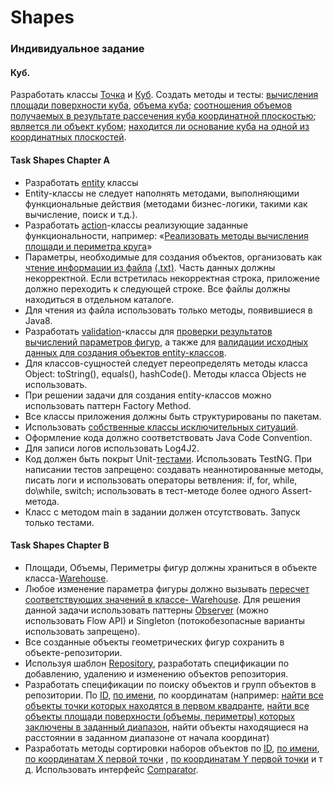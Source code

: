 # Shapes

### Индивидуальное задание
#### Куб.
Разработать классы [Точка](https://github.com/darya1500/epam_training/blob/master/src/main/java/by/epam/learn/daryatarasevich/shapes/cube/entity/Point) и [Куб](https://github.com/darya1500/epam_training/blob/master/src/main/java/by/epam/learn/daryatarasevich/shapes/cube/entity/Cube). Создать методы и тесты: [вычисления площади поверхности куба](https://github.com/darya1500/epam_training/blob/master/src/main/java/by/epam/learn/daryatarasevich/shapes/cube/action/CubeAction),
[объема куба](https://github.com/darya1500/epam_training/blob/master/src/main/java/by/epam/learn/daryatarasevich/shapes/cube/action/CubeAction); [соотношения объемов получаемых в результате рассечения куба координатной плоскостью](https://github.com/darya1500/epam_training/blob/master/src/main/java/by/epam/learn/daryatarasevich/shapes/cube/action/CubeAction);
[является ли объект кубом](https://github.com/darya1500/epam_training/blob/master/src/main/java/by/epam/learn/daryatarasevich/shapes/cube/action/CubeAction); [находится ли основание куба на одной из координатных плоскостей](https://github.com/darya1500/epam_training/blob/master/src/main/java/by/epam/learn/daryatarasevich/shapes/cube/action/CubeAction).

#### Task Shapes Chapter A
+ Разработать
[entity](https://github.com/darya1500/epam_training/tree/master/src/main/java/by/epam/learn/daryatarasevich/shapes/cube/entity) классы
+ Entity-классы не следует наполнять методами, выполняющими функциональные действия (методами бизнес-логики, 
такими как вычисление, поиск и т.д.).
+ Разработать [action](https://github.com/darya1500/epam_training/tree/master/src/main/java/by/epam/learn/daryatarasevich/shapes/cube/action)-классы реализующие заданные функциональности, например: «[Реализовать методы вычисления 
площади и периметра круга](https://github.com/darya1500/epam_training/blob/master/src/main/java/by/epam/learn/daryatarasevich/shapes/cube/action/CubeAction)»
+ Параметры, необходимые для создания объектов, организовать как [чтение информации из файла](https://github.com/darya1500/epam_training/blob/master/src/main/java/by/epam/learn/daryatarasevich/shapes/cube/reader/DataReader) [(.txt)](https://github.com/darya1500/epam_training/blob/master/testdata/datafortest.txt). Часть 
данных должны некорректной. Если встретилась некорректная строка, приложение должно переходить к следующей 
строке. Все файлы должны находиться в отдельном каталоге.
+ Для чтения из файла использовать только методы, появившиеся в Java8.
+ Разработать [validation](https://github.com/darya1500/epam_training/tree/master/src/main/java/by/epam/learn/daryatarasevich/shapes/cube/validation)-классы для [проверки результатов вычислений параметров фигур](https://github.com/darya1500/epam_training/blob/master/src/main/java/by/epam/learn/daryatarasevich/shapes/cube/validation/Validator), а также для [валидации 
исходных данных для создания объектов entity-классов](https://github.com/darya1500/epam_training/blob/master/src/main/java/by/epam/learn/daryatarasevich/shapes/cube/validation/DataReaderOutputValidator).
+ Для классов-сущностей следует переопределять методы класса Object: toString(), equals(), hashCode(). Методы класса
Objects не использовать.
+ При решении задачи для создания entity-классов можно использовать паттерн Factory Method.
+ Все классы приложения должны быть структурированы по пакетам.
+ Использовать [собственные классы исключительных ситуаций](https://github.com/darya1500/epam_training/tree/master/src/main/java/by/epam/learn/daryatarasevich/shapes/cube/exception).
+ Оформление кода должно соответствовать Java Code Convention.
+ Для записи логов использовать Log4J2.
+ Код должен быть покрыт Unit-[тестами](https://github.com/darya1500/epam_training/tree/master/src/test/java/by/epam/learn/daryatarasevich/shapes/cube). Использовать TestNG. При написании тестов запрещено: создавать неаннотированные
методы, писать логи и использовать операторы ветвления: if, for, while, do\while, switch; использовать в тест-методе более одного Assert-метода.
+ Класс с методом main в задании должен отсутствовать. Запуск только тестами.

#### Task Shapes Chapter B
+ Площади, Объемы, Периметры фигур должны храниться в объекте класса-[Warehouse](https://github.com/darya1500/epam_training/blob/master/src/main/java/by/epam/learn/daryatarasevich/shapes/cube/warehouse/Warehouse).
+ Любое изменение параметра фигуры должно вызывать [пересчет соответствующих значений в классе- Warehouse](https://github.com/darya1500/epam_training/blob/master/src/main/java/by/epam/learn/daryatarasevich/shapes/cube/observer/ShapeObserver).
Для решения данной задачи использовать паттерны [Observer](https://github.com/darya1500/epam_training/tree/master/src/main/java/by/epam/learn/daryatarasevich/shapes/cube/observer) (можно использовать Flow API) и Singleton 
(потокобезопасные варианты использовать запрещено).
+ Все созданные объекты геометрических фигур сохранить в объекте-репозитории.
+ Используя шаблон [Repository](https://github.com/darya1500/epam_training/tree/master/src/main/java/by/epam/learn/daryatarasevich/shapes/cube/repository), разработать спецификации по добавлению, удалению и изменению объектов репозитория.
+ Разработать спецификации по поиску объектов и групп объектов в репозитории. По [ID](https://github.com/darya1500/epam_training/blob/master/src/main/java/by/epam/learn/daryatarasevich/shapes/cube/specification/ByIdSpecification), [по имени](https://github.com/darya1500/epam_training/blob/master/src/main/java/by/epam/learn/daryatarasevich/shapes/cube/specification/ByNameSpecification), по координатам
(например: [найти все объекты точки которых находятся в первом квадранте](https://github.com/darya1500/epam_training/blob/master/src/main/java/by/epam/learn/daryatarasevich/shapes/cube/specification/ByLocationInFirstQuadrantSpecification), [найти все объекты площади поверхности 
(объемы, периметры) которых заключены в заданный диапазон](https://github.com/darya1500/epam_training/blob/master/src/main/java/by/epam/learn/daryatarasevich/shapes/cube/specification/ByRangeAreaLessThanHundredSpecification), найти объекты находящиеся на расстоянии в заданном диапазоне от 
начала координат)
+ Разработать методы сортировки наборов объектов по [ID](https://github.com/darya1500/epam_training/blob/master/src/main/java/by/epam/learn/daryatarasevich/shapes/cube/comparator/IdComparator), [по имени](https://github.com/darya1500/epam_training/blob/master/src/main/java/by/epam/learn/daryatarasevich/shapes/cube/comparator/ShapeNameComparator), [по координатам Х первой точки](https://github.com/darya1500/epam_training/blob/master/src/main/java/by/epam/learn/daryatarasevich/shapes/cube/comparator/ByFirstPointXCoordinateComparator) , [по координатам Y первой
точки](https://github.com/darya1500/epam_training/blob/master/src/main/java/by/epam/learn/daryatarasevich/shapes/cube/comparator/ByFirstPointYCoordinateComparator) и т д. Использовать интерфейс [Comparator](https://github.com/darya1500/epam_training/tree/master/src/main/java/by/epam/learn/daryatarasevich/shapes/cube/comparator).
